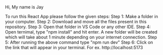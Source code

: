Hi, My name is Jay

To run this React App please follow the given steps:
Step 1: Make a folder in your computer.
Step 2: Download and move all the files present in this repository.
Step 3: Open that folder in VS Code or any other IDE.
Step 4: Open ternimal, type "npm install" and hit enter. A new folder will be created which will take about 1 minute depending on your internet connection.
Step 5: After running the above command type "npm run dev"
Step 6: Click on the link that will appear in your terminal. For ex. http://localhost:5173
